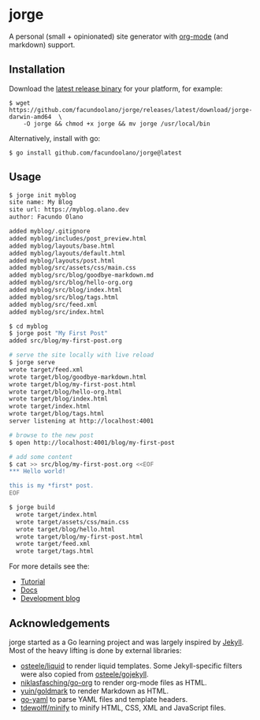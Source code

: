# jorge
A personal (small + opinionated) site generator with [org-mode](https://orgmode.org/) (and markdown) support.

## Installation
Download the [latest release binary](https://github.com/facundoolano/jorge/releases/latest) for your platform, for example:

    $ wget https://github.com/facundoolano/jorge/releases/latest/download/jorge-darwin-amd64  \
        -O jorge && chmod +x jorge && mv jorge /usr/local/bin

Alternatively, install with go:

    $ go install github.com/facundoolano/jorge@latest

## Usage

```bash
$ jorge init myblog
site name: My Blog
site url: https://myblog.olano.dev
author: Facundo Olano

added myblog/.gitignore
added myblog/includes/post_preview.html
added myblog/layouts/base.html
added myblog/layouts/default.html
added myblog/layouts/post.html
added myblog/src/assets/css/main.css
added myblog/src/blog/goodbye-markdown.md
added myblog/src/blog/hello-org.org
added myblog/src/blog/index.html
added myblog/src/blog/tags.html
added myblog/src/feed.xml
added myblog/src/index.html

$ cd myblog
$ jorge post "My First Post"
added src/blog/my-first-post.org

# serve the site locally with live reload
$ jorge serve
wrote target/feed.xml
wrote target/blog/goodbye-markdown.html
wrote target/blog/my-first-post.html
wrote target/blog/hello-org.html
wrote target/blog/index.html
wrote target/index.html
wrote target/blog/tags.html
server listening at http://localhost:4001

# browse to the new post
$ open http://localhost:4001/blog/my-first-post

# add some content
$ cat >> src/blog/my-first-post.org <<EOF
*** Hello world!

this is my *first* post.
EOF

$ jorge build
  wrote target/index.html
  wrote target/assets/css/main.css
  wrote target/blog/hello.html
  wrote target/blog/my-first-post.html
  wrote target/feed.xml
  wrote target/tags.html
```

For more details see the:

  - [Tutorial](https://jorge.olano.dev#tutorial)
  - [Docs](https://jorge.olano.dev#docs)
  - [Development blog](https://jorge.olano.dev#blog)

## Acknowledgements

jorge started as a Go learning project and was largely inspired by [Jekyll](https://jekyllrb.com/). Most of the heavy lifting is done by external libraries:

* [osteele/liquid](https://github.com/osteele/liquid) to render liquid templates. Some Jekyll-specific filters were also copied from [osteele/gojekyll](https://github.com/osteele/gojekyll/).
* [niklasfasching/go-org](https://github.com/niklasfasching/go-org) to render org-mode files as HTML.
* [yuin/goldmark](https://github.com/yuin/goldmark) to render Markdown as HTML.
* [go-yaml](https://github.com/go-yaml/yaml) to parse YAML files and template headers.
* [tdewolff/minify](https://github.com/tdewolff/minify) to minify HTML, CSS, XML and JavaScript files.
